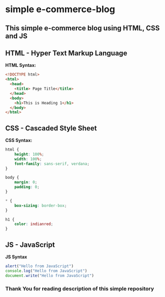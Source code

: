 # simple e-commerce-blog

## This simple e-commerce blog using HTML, CSS and JS

## HTML - Hyper Text Markup Language

__HTML Syntax:__

```html
<!DOCTYPE html>
<html>
  <head>
    <title> Page Title</title>
  </head>
  <body>
    <h1>This is Heading 1</h1>
  </body>
</html>
```

## CSS - Cascaded Style Sheet

__CSS Syntax:__

```css
html {
    height: 100%;
    width: 100%;
    font-family: sans-serif, verdana;
}

body {
    margin: 0;
    padding: 0;
}

* {
    box-sizing: border-box;
}

h1 {
    color: indianred;
}
```

## JS - JavaScript

__JS Syntax__

```js
alert("Hello from JavaScript")
console.log("Hello from JavaScript")
document.write("Hello from JavaScript")
```

### Thank You for reading description of this simple repository